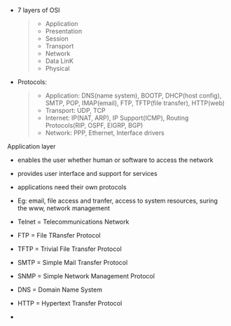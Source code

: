 - 7 layers of OSI
  > - Application
  > - Presentation
  > - Session
  > - Transport
  > - Network
  > - Data LinK
  > - Physical

- Protocols: 
  > - Application: DNS(name system), BOOTP, DHCP(host config), SMTP, POP, IMAP(email), FTP, TFTP(file transfer), HTTP(web)
  > - Transport: UDP, TCP
  > - Internet: IP(NAT, ARP), IP Support(ICMP), Routing Protocols(RIP, OSPF, EIGRP, BGP)
  > - Network: PPP, Ethernet, Interface drivers
   
Application layer 
- enables the user whether human or software to access the network
- provides user interface and support for services
- applications need their own protocols
- Eg: email, file access and tranfer, access to system resources, suring the www, network management

- Telnet = Telecommunications Network
- FTP = File TRansfer Protocol
- TFTP = Trivial File Transfer Protocol
- SMTP = Simple Mail Transfer Protocol
- SNMP = Simple Network Management Protocol
- DNS = Domain Name System
- HTTP = Hypertext Transfer Protocol
- 

  

